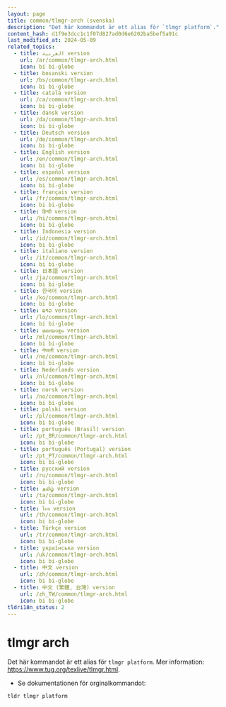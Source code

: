```yaml
---
layout: page
title: common/tlmgr-arch (svenska)
description: "Det här kommandot är ett alias för `tlmgr platform`."
content_hash: d1f9e3dcc1c1f07d827ad0d6e6202ba5bef5a91c
last_modified_at: 2024-05-09
related_topics:
  - title: العربية version
    url: /ar/common/tlmgr-arch.html
    icon: bi bi-globe
  - title: bosanski version
    url: /bs/common/tlmgr-arch.html
    icon: bi bi-globe
  - title: català version
    url: /ca/common/tlmgr-arch.html
    icon: bi bi-globe
  - title: dansk version
    url: /da/common/tlmgr-arch.html
    icon: bi bi-globe
  - title: Deutsch version
    url: /de/common/tlmgr-arch.html
    icon: bi bi-globe
  - title: English version
    url: /en/common/tlmgr-arch.html
    icon: bi bi-globe
  - title: español version
    url: /es/common/tlmgr-arch.html
    icon: bi bi-globe
  - title: français version
    url: /fr/common/tlmgr-arch.html
    icon: bi bi-globe
  - title: हिन्दी version
    url: /hi/common/tlmgr-arch.html
    icon: bi bi-globe
  - title: Indonesia version
    url: /id/common/tlmgr-arch.html
    icon: bi bi-globe
  - title: italiano version
    url: /it/common/tlmgr-arch.html
    icon: bi bi-globe
  - title: 日本語 version
    url: /ja/common/tlmgr-arch.html
    icon: bi bi-globe
  - title: 한국어 version
    url: /ko/common/tlmgr-arch.html
    icon: bi bi-globe
  - title: ລາວ version
    url: /lo/common/tlmgr-arch.html
    icon: bi bi-globe
  - title: മലയാളം version
    url: /ml/common/tlmgr-arch.html
    icon: bi bi-globe
  - title: नेपाली version
    url: /ne/common/tlmgr-arch.html
    icon: bi bi-globe
  - title: Nederlands version
    url: /nl/common/tlmgr-arch.html
    icon: bi bi-globe
  - title: norsk version
    url: /no/common/tlmgr-arch.html
    icon: bi bi-globe
  - title: polski version
    url: /pl/common/tlmgr-arch.html
    icon: bi bi-globe
  - title: português (Brasil) version
    url: /pt_BR/common/tlmgr-arch.html
    icon: bi bi-globe
  - title: português (Portugal) version
    url: /pt_PT/common/tlmgr-arch.html
    icon: bi bi-globe
  - title: русский version
    url: /ru/common/tlmgr-arch.html
    icon: bi bi-globe
  - title: தமிழ் version
    url: /ta/common/tlmgr-arch.html
    icon: bi bi-globe
  - title: ไทย version
    url: /th/common/tlmgr-arch.html
    icon: bi bi-globe
  - title: Türkçe version
    url: /tr/common/tlmgr-arch.html
    icon: bi bi-globe
  - title: українська version
    url: /uk/common/tlmgr-arch.html
    icon: bi bi-globe
  - title: 中文 version
    url: /zh/common/tlmgr-arch.html
    icon: bi bi-globe
  - title: 中文 (繁體, 台灣) version
    url: /zh_TW/common/tlmgr-arch.html
    icon: bi bi-globe
tldri18n_status: 2
---
```

# tlmgr arch

Det här kommandot är ett alias för `tlmgr platform`.
Mer information: <https://www.tug.org/texlive/tlmgr.html>.

- Se dokumentationen för orginalkommandot:

`tldr tlmgr platform`
